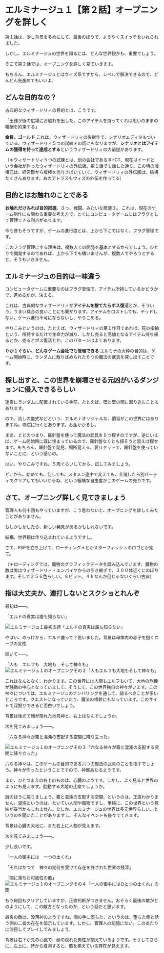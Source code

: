 

# エルミナージュ１【第２話】オープニングを詳しく

第１話は、少し背景を多めにして、最後のほうで、ようやくスイッチをいれられました。

しかし、エルミナージュの世界を知るには、どんな世界観かも、重要でしょう。

そこで第２話では、オープニングを詳しく見ていきます。

もちろん、エルミナージュとはウィズ系ですから、レベルで解決できるので、どんどん先進めてもいいよ。

## どんな目的なの？

古典的なウィザードリィの目的とは、こうです。

「王様が街の広場にお触れを出した。このアイテムを持ってくれば思いのままの報酬を約束する」

**金目。ゴールド**
これは、ウィザードリィの後継作で、シナリオエディタもついている、ウィザードリィ５つの試練＊の話にもなりますが、**シナリオとはアイテムの獲得を持って達成とする**というウィザードリィの大前提があります。



（＊ウィザードリィ５つの試練とは、別の会社であるIRI-CT、現在はイードという会社が作ったウィザードリィの外伝版。第１話でも話した通り、この頃の版権元は、経営難から版権を売りさばいていて、ウィザードリィの外伝版は、結構たくさんあります。あのアトラスもウィズの外伝を作ってる）

## 目的とはお触れのことである

**お触れだけみれば目的把握**。さっ、戦闘。みたいな簡便さ。
これは、現在のゲーム制作にも関わる重要な考え方で、とくにコンピュータゲームにはフラグとして管理できる利点があります。

今も昔もそうですが、ゲームの進行度とは、上から下にではなく、フラグ管理です。

このフラグ管理にする理由は、複数人での開発を基本とするからでしょう。ひとりで開発するのであれば、上から下でも構いませんが、複数人でやろうとすると、そうもいきません。
## エルミナージュの目的は一味違う

コンピュータゲームに重要なのはフラグ管理で、アイテム所持しているかどうかで、進めるかが、決まる。

これは、古典的なウィザードリィが**アイテムを捨てたらボス復活**とか、そういう、うまい具合の良いことにも繋がります。アイテムをロストしても、デッドしない。ゲーム進行不可にならないし、やりこめる。

やりこみというのは、たとえば、ウィザードリィの第１作目であれば、死の指輪という、所持するだけで生命力が減り、しかし売ると高値となるアイテム持ち帰るとか、売るとボス復活とか、このパターンはよくあります。

**０か１ぐらい、どんなゲーム会社でも管理できる**
エルミナの大枠の目的は、ゲーム開始時に、ランダムに散りばめられた６つの魔法の武具を探し出すことです。

## 探し出すと、この世界を崩壊させる元凶がいるダンジョンに侵入できるらしい


迷宮にランダムに配置されている手前、たとえば、壁と壁の間に潜り込むこともあります。

ので、流しの儀式などという、エルミナオリジナルな、慣習がこの世界にはありますね。寺院に行くとあります。お金かかるし。

まあ、とどのつまり、羅針盤を使って魔法の武具を６つ探すのですが、逆にいえば、ゲーム開始時に既に埋まっているので、羅針盤なくとも探そうと思えば探せます。もちろん、羅針盤で発見、場所覚える、要リセットで、羅針盤を使っていないことに、という感じの。

はい、やりこみですね。５周ぐらいしてから、試してみましょう。

どこから、始めても、何しても、スタメン途中で変えても、全滅したら別パーティでクリアしてもいいからね、という極端な自由度がこのゲームの売りです。


## さて、オープニング詳しく見てきましょう

管理人も何十回もやっていますが、こう思わないと、オープニングを詳しくみたことがありません。

もしかしかしたら、新しい発見があるかもしれないです。

結構、世界観は作り込まれているようですし。

さて、PSPを立ち上げて、ローディング＊とかスターフィッシュのロゴとか見て。

（＊ローディングでは、魔物のグラフィックデータを読み込んでいます、魔物の数は実はウィザードリィ・エンパイヤからの引き継ぎで、３００体近くにのぼります。そして２５６色らしい。８ビット。４ｋなんか目じゃないぐらい古典）

## 指は大丈夫か、連打しないとスクショとれんぞ

最初は――。





「エルドの真実は誰も知らない」

![エルミナージュ１最初の詩「エルドの真実は誰も知らない」](https://raw.githubusercontent.com/hashsan/i/main/20240517_234056.jpg)

やばい、のっけから、エルド誰って？思いました。背景は母体内の赤子を抱くローブの女性

続いて――。

「人も　エルフも　大地も　そして神々も」
![エルミナージュ１のオープニングその２「人もエルフも大地もそして神々も」](https://raw.githubusercontent.com/hashsan/i/main/20240517_234342.jpg)

これはなんとなく、わかります。この世界には人間もエルフもいて、大地の危機が騒動の中心となっていまして、そうして、この世界独自の神々がいます。この神々については、エルミナージュのナンバリングを通して、語るべきことが多いところです。クエストになっていたり、魔法の根幹にもなっています。このサイトで深掘りできると面白いでしょう。

背景は後光で顔が隠れた地母神と、右上はなんでしょうか。

次を見てみましょう――。

「六なる神々が霧と混沌の支配する空間に降り立った」

![エルミナージュ１のオープニングその３「六なる神々が霧と混沌の支配する空間に降り立った」](https://raw.githubusercontent.com/hashsan/i/main/20240517_235641.jpg)

六なる神々は、このゲームの目的である六つの魔法の武具のことを指すでしょう。神々が作ったということですので、神器あたるようです。

また、ひとつまえの右上のものは、心臓のようです。しかし、よく見ると世界のようにも見えます。胎動する大地の比喩でしょうか。

詩のほうに戻りましょう。霧と混沌の支配する空間、というのは、正直わかりません。混沌というのは、たいてい人間や魔物ですし、単純に、この世界という意味が妥当かもしれません。たしか、エルミナージュの世界は多元世界らしい、というのを聞いたことがありますし、そんなイベントも後々でてきます。

背景は心臓の大地に、また右上に人物が見えます。

次を見てみましょう――。

少し長いです。

「一人の御手には　一つの土くれ」

「それはかつて　神々の期待を受けて存在を許された世界の残滓」

「闇に落ちた可能性の骸」
![エルミナージュ１のオープニングその４「一人の御手にはひとつの土くれ」の節](https://raw.githubusercontent.com/hashsan/i/main/20240518_000345.jpg)

もう何回もクリアしていますが、正直判断がつきません。おそらく最後の敵がどのようにして、この敵方となったのか、という話だと思います。

最後の敵は、没落神のようですね。闇の手に堕ちた、というのは、堕ちた側と誘う側の二者の存在を暗示しています。しかし、管理人の記憶にない。このあたりに注目してプレイしてみましょう。

背景は右下が先の心臓で、顔の隠れた男性が抱えているようです。そうしてさらに、左上に、詩から推測すると、骸を抱えている存在が見えます。